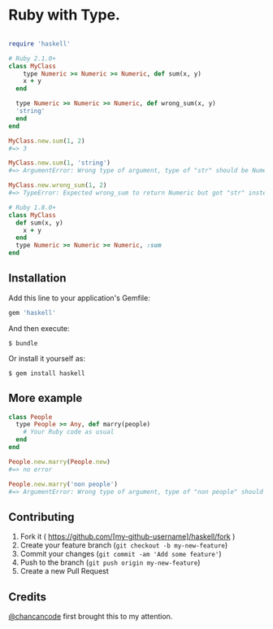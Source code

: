 # Ruby with Type.

```rb

require 'haskell'

# Ruby 2.1.0+
class MyClass
    type Numeric >= Numeric >= Numeric, def sum(x, y)
    x + y
  end

  type Numeric >= Numeric >= Numeric, def wrong_sum(x, y)
  'string'
  end
end

MyClass.new.sum(1, 2)
#=> 3

MyClass.new.sum(1, 'string')
#=> ArgumentError: Wrong type of argument, type of "str" should be Numeric

MyClass.new.wrong_sum(1, 2)
#=> TypeError: Expected wrong_sum to return Numeric but got "str" instead

# Ruby 1.8.0+
class MyClass
  def sum(x, y)
    x + y
  end
  type Numeric >= Numeric >= Numeric, :sum
end
```

## Installation

Add this line to your application's Gemfile:

```ruby
gem 'haskell'
```

And then execute:

    $ bundle

Or install it yourself as:

    $ gem install haskell

## More example
```ruby
class People
  type People >= Any, def marry(people)
    # Your Ruby code as usual
  end
end

People.new.marry(People.new)
#=> no error

People.new.marry('non people')
#=> ArgumentError: Wrong type of argument, type of "non people" should be People

```

## Contributing

1. Fork it ( https://github.com/[my-github-username]/haskell/fork )
2. Create your feature branch (`git checkout -b my-new-feature`)
3. Commit your changes (`git commit -am 'Add some feature'`)
4. Push to the branch (`git push origin my-new-feature`)
5. Create a new Pull Request


## Credits
[@chancancode](https://github.com/chancancode) first brought this to my attention.
